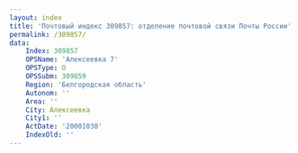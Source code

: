 ```yaml
---
layout: index
title: 'Почтовый индекс 309857: отделение почтовой связи Почты России'
permalink: /309857/
data:
    Index: 309857
    OPSName: 'Алексеевка 7'
    OPSType: О
    OPSSubm: 309859
    Region: 'Белгородская область'
    Autonom: ''
    Area: ''
    City: Алексеевка
    City1: ''
    ActDate: '20001030'
    IndexOld: ''
---
```

